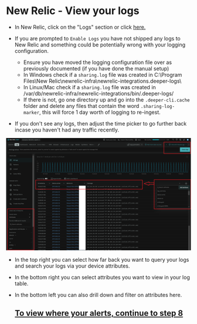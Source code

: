 # New Relic - View your logs

- In New Relic, click on the "Logs" section or click [here.](https://one.newrelic.com/launcher/logger.log-launcher)

- If you are prompted to `Enable Logs` you have not shipped any logs to New Relic and something could be potentially wrong with your logging configuration.
    - Ensure you have moved the logging configuration file over as previously documented (if you have done the manual setup)
    - In Windows check if a `sharing.log` file was created in C:\Program Files\New Relic\newrelic-infra\newrelic-integrations\.deeper-logs\
    - In Linux/Mac check if a `sharing.log` file was created in /var/db/newrelic-infra/newrelic-integrations/bin/.deeper-logs/
    - If there is not, go one directory up and go into the `.deeper-cli.cache` folder and delete any files that contain the word `.sharing-log-marker`, this will force 1 day worth of logging to re-ingest.
- If you don't see any logs, then adjust the time picker to go further back incase you haven't had any traffic recently.

![entity explorer](/images/nr-deeper-logs.png)

- In the top right you can select how far back you want to query your logs and search your logs via your device attributes.
- In the bottom right you can select attributes you want to view in your log table.
- In the bottom left you can also drill down and filter on attributes here.

  ## [To view where your alerts, continue to step 8](./8.alerts.md)
